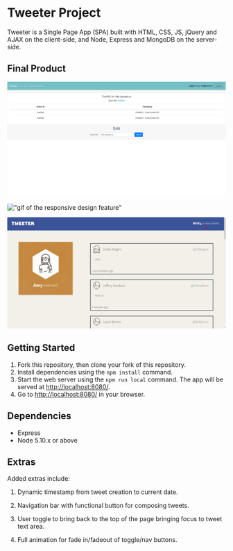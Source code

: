 # Tweeter Project

Tweeter is a Single Page App (SPA) built with HTML, CSS, JS, jQuery and AJAX on the client-side, and Node, Express and MongoDB on the server-side.


## Final Product
!["screenshot of desktop homepage page"](https://raw.githubusercontent.com/Justin1002/tinyapp/master/docs/tinyApp_url.png)

!["gif of the responsive design feature"](https://github.com/Justin1002/tweeter/blob/master/docs/responsive.gif)

!["gif of the tweeting feature"](https://github.com/Justin1002/tweeter/blob/master/docs/tweets.gif)

## Getting Started

1. Fork this repository, then clone your fork of this repository.
2. Install dependencies using the `npm install` command.
3. Start the web server using the `npm run local` command. The app will be served at <http://localhost:8080/>.
4. Go to <http://localhost:8080/> in your browser.

## Dependencies

- Express
- Node 5.10.x or above

## Extras

Added extras include:

1. Dynamic timestamp from tweet creation to current date.

2. Navigation bar with functional button for composing tweets.

3. User toggle to bring back to the top of the page bringing focus to tweet text area.

4. Full animation for fade in/fadeout of toggle/nav buttons.
